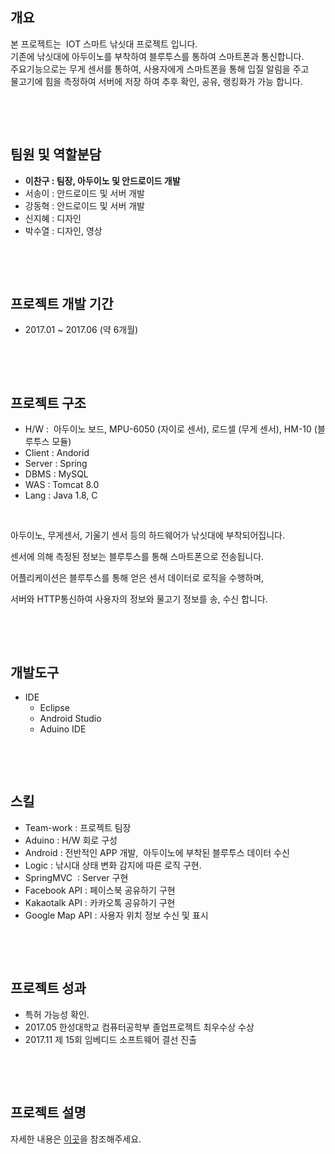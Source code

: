 <h2><strong>개요</strong></h2>

<p>본 프로젝트는 &nbsp;IOT 스마트 낚싯대 프로젝트 입니다.<br/>
기존에 낚싯대에 아두이노를 부착하여 블루투스를 통하여 스마트폰과 통신합니다.<br/>
주요기능으로는 무게 센서를 통하여, 사용자에게 스마트폰을 통해 입질 알림을 주고<br/>
물고기에 힘을 측정하여 서버에 저장 하여 추후 확인, 공유, 랭킹화가 가능 합니다.</p>

<p>&nbsp;</p>

<p>&nbsp;</p>

<h2><strong>팀원 및 역할분담</strong></h2>

<ul>
	<li><strong>이찬구 : 팀장, 아두이노 및 안드로이드&nbsp;개발</strong></li>
	<li>서송이 : 안드로이드 및 서버 개발</li>
	<li>강동혁 : 안드로이드 및 서버 개발</li>
	<li>신지혜 : 디자인</li>
	<li>박수열 : 디자인, 영상</li>
</ul>

<p>&nbsp;</p>

<p>&nbsp;</p>

<h2><strong>프로젝트 개발 기간</strong></h2>

<ul>
	<li>2017.01 ~ 2017.06 (약 6개월)</li>
</ul>

<p>&nbsp;</p>

<p>&nbsp;</p>

<h2><strong>프로젝트 구조</strong></h2>

<ul>
	<li>H/W : &nbsp;아두이노 보드, MPU-6050 (자이로&nbsp;센서), 로드셀 (무게 센서), HM-10 (블루투스 모듈)</li>
	<li>Client : Andorid</li>
	<li>Server : Spring</li>
	<li>DBMS : MySQL</li>
	<li>WAS : Tomcat 8.0</li>
	<li>Lang : Java 1.8, C</li>
</ul>

<p>&nbsp;</p>

<p>아두이노, 무게센서, 기울기 센서 등의 하드웨어가 낚싯대에 부착되어집니다.</p>

<p>센서에 의해 측정된 정보는 블루투스를 통해 스마트폰으로 전송됩니다.</p>

<p>어플리케이션은 블루투스를 통해 얻은 센서 데이터로 로직을 수행하며,</p>

<p>서버와 HTTP통신하여 사용자의 정보와 물고기 정보를 송, 수신 합니다.</p>

<p>&nbsp;</p>

<p>&nbsp;</p>

<h2><strong>개발도구</strong></h2>

<ul>
	<li>IDE
	<ul>
		<li>Eclipse</li>
		<li>Android Studio</li>
		<li>Aduino IDE</li>
	</ul>
	</li>
</ul>

<p>&nbsp;</p>

<p>&nbsp;</p>

<h2><strong>스킬</strong></h2>

<ul>
	<li>Team-work : 프로젝트 팀장</li>
	<li>Aduino : H/W 회로 구성</li>
	<li>Android : 전반적인 APP 개발,&nbsp; 아두이노에 부착된 블루투스 데이터 수신</li>
	<li>Logic : 낚시대 상태 변화 감지에 따른 로직 구현.</li>
	<li>SpringMVC&nbsp; : Server 구현</li>
	<li>Facebook API : 페이스북 공유하기 구현</li>
	<li>Kakaotalk API : 카카오톡 공유하기 구현</li>
	<li>Google Map API : 사용자 위치 정보 수신 및 표시</li>
</ul>

<p>&nbsp;</p>

<p>&nbsp;</p>

<h2><strong>프로젝트 성과</strong></h2>

<ul>
	<li>특허 가능성 확인.</li>
	<li>2017.05 한성대학교 컴퓨터공학부 졸업프로젝트 최우수상 수상</li>
	<li>2017.11 제 15회 임베디드 소프트웨어 결선 진출</li>
</ul>

<p>&nbsp;</p>

<p>&nbsp;</p>

<h2><strong>프로젝트 설명</strong></h2>

자세한 내용은 <a href="http://www.changoos.com/projects/16">이곳</a>을 참조해주세요.
<p>&nbsp;</p>

<p>&nbsp;</p>
